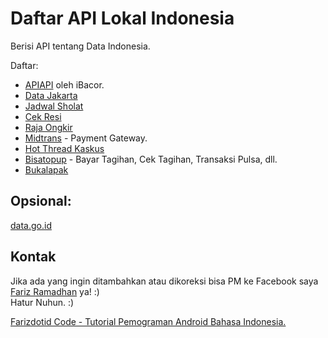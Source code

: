 # Daftar API Lokal Indonesia
Berisi API tentang Data Indonesia.

Daftar:
- [APIAPI](https://github.com/bachors/apiapi) oleh iBacor.
- [Data Jakarta](http://api.jakarta.go.id/)
- [Jadwal Sholat](http://wahidganteng.ga/api/jadwal-sholat)
- [Cek Resi](http://wahidganteng.ga/api/cek-resi)
- [Raja Ongkir](http://rajaongkir.com/dokumentasi)
- [Midtrans](https://midtrans.com/payments) - Payment Gateway.
- [Hot Thread Kaskus](https://api.bayyu.net/)
- [Bisatopup](http://docs.bisatopup.apiary.io/#) - Bayar Tagihan, Cek Tagihan, Transaksi Pulsa, dll.
- [Bukalapak](https://bukalapak.github.io/api/)

## Opsional:
[data.go.id](http://data.go.id/)

## Kontak
Jika ada yang ingin ditambahkan atau dikoreksi bisa PM ke Facebook saya [Fariz Ramadhan](https://www.facebook.com/farizdotid) ya! :)<br>
Hatur Nuhun. :)

[Farizdotid Code - Tutorial Pemograman Android Bahasa Indonesia.](https://farizdotid.com/)
